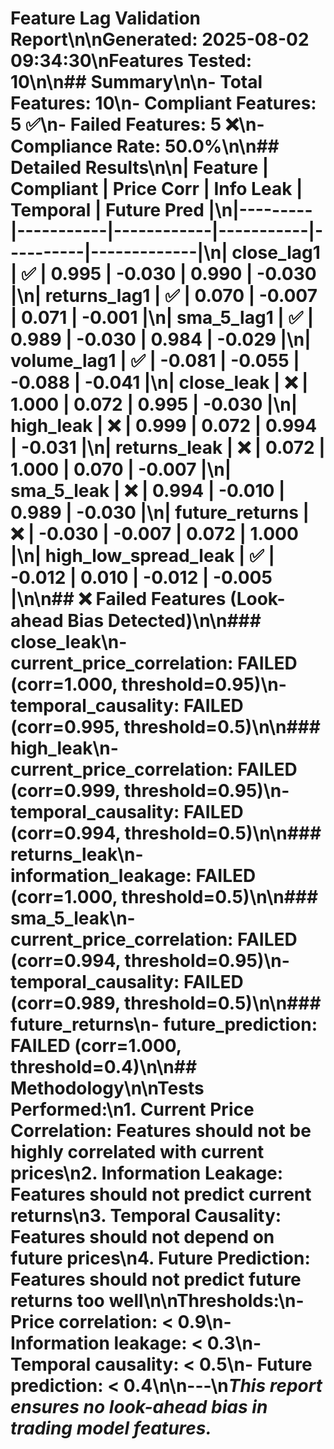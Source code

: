 # Feature Lag Validation Report\n\n**Generated**: 2025-08-02 09:34:30\n**Features Tested**: 10\n\n## Summary\n\n- **Total Features**: 10\n- **Compliant Features**: 5 ✅\n- **Failed Features**: 5 ❌\n- **Compliance Rate**: 50.0%\n\n## Detailed Results\n\n| Feature | Compliant | Price Corr | Info Leak | Temporal | Future Pred |\n|---------|-----------|------------|-----------|----------|-------------|\n| close_lag1 | ✅ | 0.995 | -0.030 | 0.990 | -0.030 |\n| returns_lag1 | ✅ | 0.070 | -0.007 | 0.071 | -0.001 |\n| sma_5_lag1 | ✅ | 0.989 | -0.030 | 0.984 | -0.029 |\n| volume_lag1 | ✅ | -0.081 | -0.055 | -0.088 | -0.041 |\n| close_leak | ❌ | 1.000 | 0.072 | 0.995 | -0.030 |\n| high_leak | ❌ | 0.999 | 0.072 | 0.994 | -0.031 |\n| returns_leak | ❌ | 0.072 | 1.000 | 0.070 | -0.007 |\n| sma_5_leak | ❌ | 0.994 | -0.010 | 0.989 | -0.030 |\n| future_returns | ❌ | -0.030 | -0.007 | 0.072 | 1.000 |\n| high_low_spread_leak | ✅ | -0.012 | 0.010 | -0.012 | -0.005 |\n\n## ❌ Failed Features (Look-ahead Bias Detected)\n\n### close_leak\n- **current_price_correlation**: FAILED (corr=1.000, threshold=0.95)\n- **temporal_causality**: FAILED (corr=0.995, threshold=0.5)\n\n### high_leak\n- **current_price_correlation**: FAILED (corr=0.999, threshold=0.95)\n- **temporal_causality**: FAILED (corr=0.994, threshold=0.5)\n\n### returns_leak\n- **information_leakage**: FAILED (corr=1.000, threshold=0.5)\n\n### sma_5_leak\n- **current_price_correlation**: FAILED (corr=0.994, threshold=0.95)\n- **temporal_causality**: FAILED (corr=0.989, threshold=0.5)\n\n### future_returns\n- **future_prediction**: FAILED (corr=1.000, threshold=0.4)\n\n## Methodology\n\n**Tests Performed**:\n1. **Current Price Correlation**: Features should not be highly correlated with current prices\n2. **Information Leakage**: Features should not predict current returns\n3. **Temporal Causality**: Features should not depend on future prices\n4. **Future Prediction**: Features should not predict future returns too well\n\n**Thresholds**:\n- Price correlation: < 0.9\n- Information leakage: < 0.3\n- Temporal causality: < 0.5\n- Future prediction: < 0.4\n\n---\n*This report ensures no look-ahead bias in trading model features.*